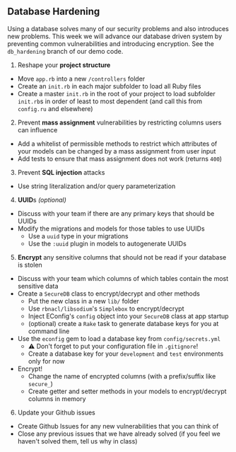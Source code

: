 ## Database Hardening

Using a database solves many of our security problems and also introduces new problems. This week we will advance our database driven system by preventing common vulnerabilities and introducing encryption. See the `db_hardening` branch of our demo code.

1. Reshape your **project structure**
  - Move `app.rb` into a new `/controllers` folder
  - Create an `init.rb` in each major subfolder to load all Ruby files
  - Create a master `init.rb` in the root of your project to load subfolder `init.rb`s in order of least to most dependent (and call this from `config.ru` and elsewhere)
2. Prevent **mass assignment** vulnerabilities by restricting columns users can influence
  - Add a whitelist of permissible methods to restrict which attributes of your models can be changed by a mass assignment from user input
  - Add tests to ensure that mass assignment does not work (returns `400`)
3. Prevent **SQL injection** attacks
  - Use string literalization and/or query parameterization
4. **UUID**s _(optional)_
  - Discuss with your team if there are any primary keys that should be UUIDs
  - Modify the migrations and models for those tables to use UUIDs
    - Use a `uuid` type in your migrations
    - Use the `:uuid` plugin in models to autogenerate UUIDs
5. **Encrypt** any sensitive columns that should not be read if your database is stolen
  - Discuss with your team which columns of which tables contain the most sensitive data
  - Create a `SecureDB` class to encrypt/decrypt and other methods
    - Put the new class in a new `lib/` folder
    - Use `rbnacl/libsodium`'s `Simplebox` to encrypt/decrypt
    - Inject EConfig's `config` object into your `SecureDB` class at app startup
    - (optional) create a `Rake` task to generate database keys for you at command line
  - Use the `econfig` gem to load a database key from `config/secrets.yml`
    - ⚠️ Don't forget to put your configuration file in `.gitignore`!
    - Create a database key for your `development` and `test` environments only for now
  - Encrypt!
    - Change the name of encrypted columns (with a prefix/suffix like `secure_`)
    - Create getter and setter methods in your models to encrypt/decrypt columns in memory
6. Update your Github issues
  - Create Github Issues for any new vulnerabilities that you can think of
  - Close any previous issues that we have already solved (if you feel we haven't solved them, tell us why in class)
